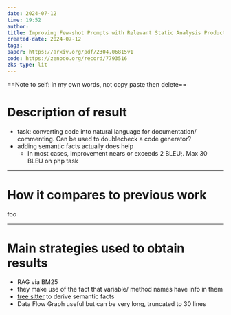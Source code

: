 ```yaml
---
date: 2024-07-12
time: 19:52
author: 
title: Improving Few-shot Prompts with Relevant Static Analysis Products
created-date: 2024-07-12
tags: 
paper: https://arxiv.org/pdf/2304.06815v1
code: https://zenodo.org/record/7793516
zks-type: lit
---
```

==Note to self:  in my own words, not copy paste then delete==
# Description of result
- task: converting code into natural language for documentation/ commenting. Can be used to doublecheck a code generator?
- adding semantic facts actually does help			
    - In most cases, improvement nears or exceeds 2 BLEU;. Max 30 BLEU on php task
---
# How it compares to previous work
foo

---
# Main strategies used to obtain results
- RAG via BM25
- they make use of the fact that variable/ method names have info in them			
- [tree sitter](https://github.com/tree-sitter/tree-sitter) to derive semantic facts 		
- Data Flow Graph useful but can be very long, truncated to 30 lines		
